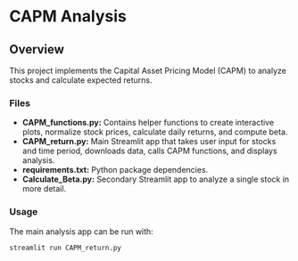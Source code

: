 # CAPM Analysis

## Overview
This project implements the Capital Asset Pricing Model (CAPM) to analyze stocks and calculate expected returns.

### Files
- **CAPM_functions.py:** Contains helper functions to create interactive plots, normalize stock prices, calculate daily returns, and compute beta.
- **CAPM_return.py:** Main Streamlit app that takes user input for stocks and time period, downloads data, calls CAPM functions, and displays analysis.
- **requirements.txt:** Python package dependencies.
- **Calculate_Beta.py:** Secondary Streamlit app to analyze a single stock in more detail.

### Usage
The main analysis app can be run with:
```bash
streamlit run CAPM_return.py
